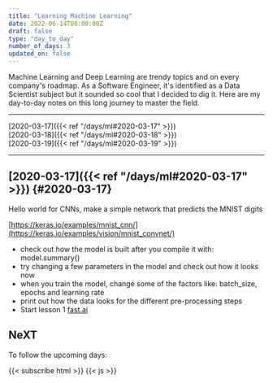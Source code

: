 ```yaml
---
title: "Learning Machine Learning"
date: 2022-06-14T00:00:00Z
draft: false
type: "day_to_day"
number_of_days: 3
updated_on: false
---
```


Machine Learning and Deep Learning are trendy topics and on every company's roadmap. As a Software Engineer, it's identified as a Data Scientist subject but it sounded so cool that I decided to dig it. Here are my day-to-day notes on this long journey to master the field.

---

[2020-03-17]({{< ref "/days/ml#2020-03-17" >}})  
[2020-03-18]({{< ref "/days/ml#2020-03-18" >}})  
[2020-03-19]({{< ref "/days/ml#2020-03-19" >}})  

---


## [2020-03-17]({{< ref "/days/ml#2020-03-17" >}}) {#2020-03-17}


Hello world for CNNs, make a simple network that predicts the MNIST digits

[https://keras.io/examples/mnist_cnn/](https://keras.io/examples/vision/mnist_convnet/)

- check out how the model is built after you compile it with: model.summary()
- try changing a few parameters in the model and check out how it looks now
- when you train the model, change some of the factors like: batch_size, epochs and learning rate
- print out how the data looks for the different pre-processing steps
- Start lesson 1 [fast.ai](http://fast.ai)


## NeXT

To follow the upcoming days:

{{< subscribe html >}}
{{< js >}}




